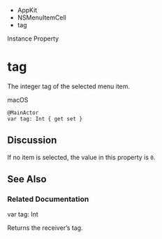 

- AppKit
- NSMenuItemCell
-  tag 

Instance Property

# tag

The integer tag of the selected menu item.

macOS

``` source
@MainActor
var tag: Int { get set }
```

## Discussion

If no item is selected, the value in this property is `0`.

## See Also

### Related Documentation

var tag: Int

Returns the receiver’s tag.

